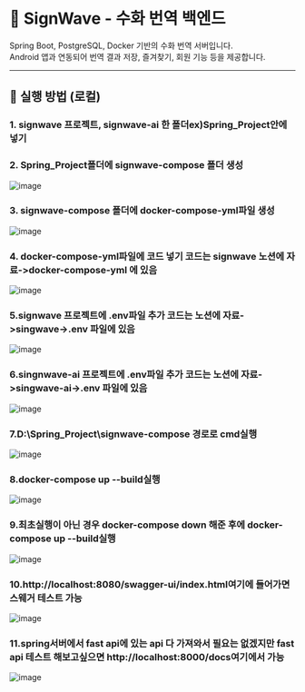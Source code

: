 # 🧠 SignWave - 수화 번역 백엔드

Spring Boot, PostgreSQL, Docker 기반의 수화 번역 서버입니다.  
Android 앱과 연동되어 번역 결과 저장, 즐겨찾기, 회원 기능 등을 제공합니다.

---

## 🚀 실행 방법 (로컬)

### 1. signwave 프로젝트, signwave-ai 한 폴더ex)Spring_Project안에 넣기

### 2. Spring_Project폴더에 signwave-compose 폴더 생성
![image](https://github.com/user-attachments/assets/420516e5-103e-41cb-8303-8b4f0cef2a7b)

### 3.  signwave-compose 폴더에 docker-compose-yml파일 생성
![image](https://github.com/user-attachments/assets/941c333d-2b1f-49b6-aff8-897429982b68)

### 4. docker-compose-yml파일에 코드 넣기 코드는 signwave 노션에 자료->docker-compose-yml 에 있음
![image](https://github.com/user-attachments/assets/3c5ee658-f1ac-4b20-b45b-69bb770a0c5c)

### 5.signwave 프로젝트에 .env파일 추가 코드는 노션에 자료->singwave->.env 파일에 있음
![image](https://github.com/user-attachments/assets/f6a23de9-9865-4010-8b59-82d05b27b37d)

### 6.singnwave-ai 프로젝트에 .env파일 추가 코드는 노션에 자료->singwave-ai->.env 파일에 있음
![image](https://github.com/user-attachments/assets/aebbdb26-6c0d-47a7-ba6c-104b5b254bd3)
### 7.D:\Spring_Project\signwave-compose 경로로 cmd실행
![image](https://github.com/user-attachments/assets/f2539cf1-3800-4c55-bc67-bf1aa5c0228d)
### 8.docker-compose up --build실행
![image](https://github.com/user-attachments/assets/2db3a328-7eef-4dfe-9f36-de80a167593d)
### 9.최초실행이 아닌 경우 docker-compose down 해준 후에 docker-compose up --build실행
![image](https://github.com/user-attachments/assets/7adf52fc-718d-40a6-84c3-5732da9cb3e4)
### 10.http://localhost:8080/swagger-ui/index.html여기에 들어가면 스웨거 테스트 가능
![image](https://github.com/user-attachments/assets/d4d28db1-b4fe-47dc-a74e-854e06d52e77)
### 11.spring서버에서 fast api에 있는 api 다 가져와서 필요는 없겠지만 fast api 테스트 해보고싶으면 http://localhost:8000/docs여기에서 가능
![image](https://github.com/user-attachments/assets/da31936d-40ec-4089-af35-02df3fafbad5)
